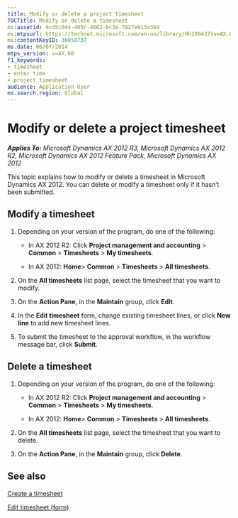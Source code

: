```yaml
---
title: Modify or delete a project timesheet
TOCTitle: Modify or delete a timesheet
ms:assetid: 9cd5c044-405c-4662-bc3e-7827e013a369
ms:mtpsurl: https://technet.microsoft.com/en-us/library/Hh209437(v=AX.60)
ms:contentKeyID: 36058737
ms.date: 06/07/2014
mtps_version: v=AX.60
f1_keywords:
- timesheet
- enter time
- project timesheet
audience: Application User
ms.search.region: Global
---
```


# Modify or delete a project timesheet 


_**Applies To:** Microsoft Dynamics AX 2012 R3, Microsoft Dynamics AX 2012 R2, Microsoft Dynamics AX 2012 Feature Pack, Microsoft Dynamics AX 2012_

This topic explains how to modify or delete a timesheet in Microsoft Dynamics AX 2012. You can delete or modify a timesheet only if it hasn’t been submitted.

## Modify a timesheet

1.  Depending on your version of the program, do one of the following:
    
      - In AX 2012 R2: Click **Project management and accounting** \> **Common** \> **Timesheets** \> **My timesheets**.
    
      - In AX 2012: **Home**\> **Common** \> **Timesheets** \> **All timesheets**.

2.  On the **All timesheets** list page, select the timesheet that you want to modify.

3.  On the **Action Pane**, in the **Maintain** group, click **Edit**.

4.  In the **Edit timesheet** form, change existing timesheet lines, or click **New line** to add new timesheet lines.

5.  To submit the timesheet to the approval workflow, in the workflow message bar, click **Submit**.

## Delete a timesheet

1.  Depending on your version of the program, do one of the following:
    
      - In AX 2012 R2: Click **Project management and accounting** \> **Common** \> **Timesheets** \> **My timesheets**.
    
      - In AX 2012: **Home**\> **Common** \> **Timesheets** \> **All timesheets**.

2.  On the **All timesheets** list page, select the timesheet that you want to delete.

3.  On the **Action Pane**, in the **Maintain** group, click **Delete**.

## See also

[Create a timesheet](create-a-timesheet.md)

[Edit timesheet (form)](https://technet.microsoft.com/en-us/library/hh208808\(v=ax.60\))

  


